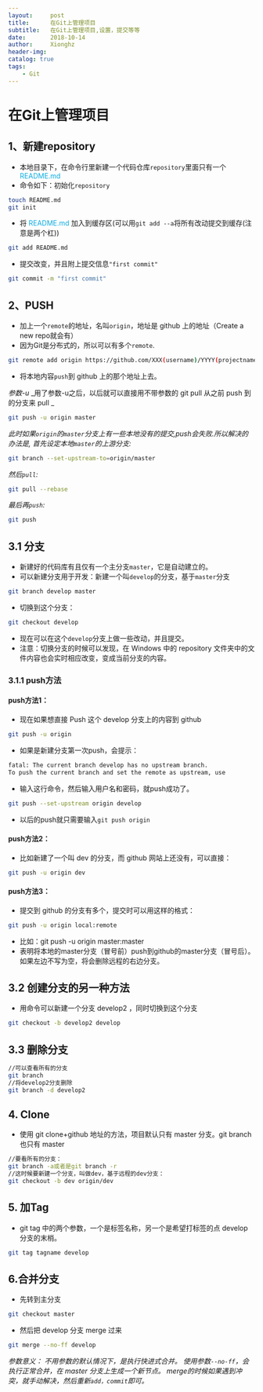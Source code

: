 ```yaml
---
layout:     post
title:      在Git上管理项目
subtitle:   在Git上管理项目,设置，提交等等
date:       2018-10-14
author:     Xionghz
header-img: 
catalog: true
tags:
    - Git
---
```


# 在Git上管理项目
## 1、新建repository
* 本地目录下，在命令行里新建一个代码仓库`repository`里面只有一个<font color="reader"> README.md </font>
* 命令如下：初始化`repository`

```bash
touch README.md
git init　　　
```

* 将<font color="reader"> README.md </font>加入到缓存区(可以用`git add --a`将所有改动提交到缓存(注意是两个杠))

```bash
git add README.md
```

* 提交改变，并且附上提交信息`"first commit"`

```bash
git commit -m "first commit"
```

## 2、PUSH
* 加上一个`remote`的地址，名叫`origin`，地址是 github 上的地址（Create a new repo就会有）
* 因为Git是分布式的，所以可以有多个`remote`.

```bash
git remote add origin https://github.com/XXX(username)/YYYY(projectname).git
```

* 将本地内容`push`到 github 上的那个地址上去。

_参数-u_
_用了参数-u之后，以后就可以直接用不带参数的 git pull 从之前 push 到的分支来 pull _

```bash
git push -u origin master
```

_此时如果`origin`的`master`分支上有一些本地没有的提交,push会失败.所以解决的办法是, 
首先设定本地`master`的上游分支:_

```bash
git branch --set-upstream-to=origin/master
```

_然后`pull`:_

```bash
git pull --rebase
```
_最后再`push`:_

```bash
git push
```	

## 3.1 分支
* 新建好的代码库有且仅有一个主分支`master`，它是自动建立的。
* 可以新建分支用于开发：新建一个叫`develop`的分支，基于`master`分支

```bash	
git branch develop master
```

* 切换到这个分支：

```bash
git checkout develop
```

* 现在可以在这个`develop`分支上做一些改动，并且提交。
* 注意：切换分支的时候可以发现，在 Windows 中的 repository 文件夹中的文件内容也会实时相应改变，变成当前分支的内容。

### 3.1.1 push方法
#### push方法1：

* 现在如果想直接 Push 这个 develop 分支上的内容到 github
		
```bash
git push -u origin
```

* 如果是新建分支第一次push，会提示：

```bash
fatal: The current branch develop has no upstream branch.
To push the current branch and set the remote as upstream, use
```

* 输入这行命令，然后输入用户名和密码，就push成功了。

```bash
git push --set-upstream origin develop
```

* 以后的push就只需要输入`git push origin`

#### push方法2：

* 比如新建了一个叫 dev 的分支，而 github 网站上还没有，可以直接：

```bash
git push -u origin dev
```

#### push方法3：

* 提交到 github 的分支有多个，提交时可以用这样的格式：

```bash
git push -u origin local:remote
```

* 比如：git push -u origin master:master
* 表明将本地的master分支（冒号前）push到github的master分支（冒号后）。如果左边不写为空，将会删除远程的右边分支。

## 3.2 创建分支的另一种方法
* 用命令可以新建一个分支 develop2 ，同时切换到这个分支

```bash
git checkout -b develop2 develop
```

## 3.3 删除分支

```bash
//可以查看所有的分支
git branch   
//将develop2分支删除　
git branch -d develop2 　
```

## 4. Clone

* 使用 git clone+github 地址的方法，项目默认只有 master 分支。git branch 也只有 master

```bash
//要看所有的分支：
git branch -a或者是git branch -r
//这时候要新建一个分支，叫做dev，基于远程的dev分支：
git checkout -b dev origin/dev
``` 

## 5. 加Tag
* git tag 中的两个参数，一个是标签名称，另一个是希望打标签的点 develop 分支的末梢。

```bash
git tag tagname develop　　
```
## 6.合并分支

* 先转到主分支

```bash
git checkout master
```

* 然后把 develop 分支 merge 过来
		
```bash
git merge --no-ff develop
```
_参数意义：
不用参数的默认情况下，是执行快进式合并。
使用参数`--no-ff`，会执行正常合并，在 master 分支上生成一个新节点。
merge的时候如果遇到冲突，就手动解决，然后重新`add，commit`即可。_